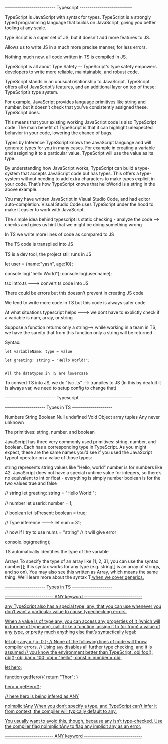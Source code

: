 ------------------------- Typescript --------------------------


TypeScript is JavaScript with syntax for types.
TypeScript is a strongly typed programming language that builds on JavaScript, giving you better tooling at any scale.

type Script is a super set of JS, but it doesn't add more features to JS.

Allows us to write JS in a much more precise manner, for less errors.

Nothing much new, all code written in TS is compiled in JS.

TypeScript is all about Type Safety -- TypeScript's type safety empowers developers to write more reliable, maintainable, and robust code. 


TypeScript stands in an unusual relationship to JavaScript. TypeScript offers all of JavaScript’s features, and an additional layer on top of these: TypeScript’s type system.

For example, JavaScript provides language primitives like string and number, but it doesn’t check that you’ve consistently assigned these. TypeScript does.

This means that your existing working JavaScript code is also TypeScript code. The main benefit of TypeScript is that it can highlight unexpected behavior in your code, lowering the chance of bugs.


Types by Inference
TypeScript knows the JavaScript language and will generate types for you in many cases. For example in creating a variable and assigning it to a particular value, TypeScript will use the value as its type.

By understanding how JavaScript works, TypeScript can build a type-system that accepts JavaScript code but has types. This offers a type-system without needing to add extra characters to make types explicit in your code. That’s how TypeScript knows that helloWorld is a string in the above example.

You may have written JavaScript in Visual Studio Code, and had editor auto-completion. Visual Studio Code uses TypeScript under the hood to make it easier to work with JavaScript.


The simple idea behind typescript is static checking - analyze the code --> checks and gives us hint that we might be doing something wrong

In TS we write more lines of code as compared to JS

The TS code is transpiled into JS

TS is a dev tool, the project still runs in JS

let user = {name:"yash", age:10};

console.log("hello World");
console.log(user.name);


tsc intro.ts ---> convert ts code into JS

There could be errors but this doessn't prevent in creating JS code

We tend to write more code in TS but this code is always safer code


At what situations typescript helps ---> we dont have to explictly check if a variable is num, array, or string

Suppose a function returns only a string--> while working in a team in TS, we have the sureity that from this function only a  string will be returned


Syntax:

    let variableName: type = value

    let greeting: string = "Hello World!";


    All the datatypes in TS are lowercase


To convert TS into JS, we do "tsc <filename>.ts" --> tranpiles to JS (In this by deafult it is always var, we need to setup config to change that)  

------------------------- Typescript --------------------------


-------------------- Types in TS --------------------

Numbers String Boolean
Null undefined Void
Object array tuples
Any never unknown

The primitives: string, number, and boolean

JavaScript has three very commonly used primitives: string, number, and boolean. Each has a corresponding type in TypeScript. As you might expect, these are the same names you’d see if you used the JavaScript typeof operator on a value of those types:

string represents string values like "Hello, world"
number is for numbers like 42. JavaScript does not have a special runtime value for integers, so there’s no equivalent to int or float - everything is simply number
boolean is for the two values true and false


// string
let greeting: string = "Hello World!";

// number
let userid: number = 1;

// boolean
let isPresent: boolean = true;

// Type inference ---> 
let num = 31;

// now if I try to use nums = "string"
//  it will give error

console.log(greeting);

TS automatically identifies the type of the variable


Arrays
To specify the type of an array like [1, 2, 3], you can use the syntax number[]; this syntax works for any type (e.g. string[] is an array of strings, and so on). You may also see this written as Array<number>, which means the same thing. We’ll learn more about the syntax T<U> when we cover generics.


-------------------- Types in TS --------------------


------------------------ ANY keyword -----------------------------

any
TypeScript also has a special type, any, that you can use whenever you don’t want a particular value to cause typechecking errors.

When a value is of type any, you can access any properties of it (which will in turn be of type any), call it like a function, assign it to (or from) a value of any type, or pretty much anything else that’s syntactically legal:

let obj: any = { x: 0 };
// None of the following lines of code will throw compiler errors.
// Using `any` disables all further type checking, and it is assumed
// you know the environment better than TypeScript.
obj.foo();
obj();
obj.bar = 100;
obj = "hello";
const n: number = obj;


let hero;

function getHero(){
    return "Thor";
}

hero = getHero();

// here hero is being infered as ANY


noImplicitAny
When you don’t specify a type, and TypeScript can’t infer it from context, the compiler will typically default to any.

You usually want to avoid this, though, because any isn’t type-checked. Use the compiler flag noImplicitAny to flag any implicit any as an error.

------------------------ ANY keyword -----------------------------
